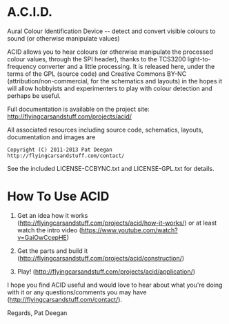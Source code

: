 A.C.I.D.
========
Aural Colour Identification Device -- detect and convert visible colours to sound (or otherwise manipulate values)

ACID allows you to hear colours (or otherwise manipulate the processed colour values, through the SPI header), thanks to the TCS3200 light-to-frequency converter and a little processing.  It is released here, under the terms of the GPL (source code) and Creative Commons BY-NC (attribution/non-commercial, for the schematics and layouts) in the hopes it will allow hobbyists and experimenters to play with colour detection and perhaps be useful.

Full documentation is available on the project site: http://flyingcarsandstuff.com/projects/acid/



All associated resources including source code, schematics, layouts, documentation and images are 

	Copyright (C) 2011-2013 Pat Deegan
	http://flyingcarsandstuff.com/contact/

See the included LICENSE-CCBYNC.txt and LICENSE-GPL.txt for details.


How To Use ACID
===============
1.  Get an idea how it works (http://flyingcarsandstuff.com/projects/acid/how-it-works/) or at least watch the intro video (https://www.youtube.com/watch?v=GaiOwCcepHE)

2.  Get the parts and build it (http://flyingcarsandstuff.com/projects/acid/construction/)

3.  Play!  (http://flyingcarsandstuff.com/projects/acid/application/)

I hope you find ACID useful and would love to hear about what you're doing with it or any questions/comments you may have (http://flyingcarsandstuff.com/contact/).

Regards,
Pat Deegan

